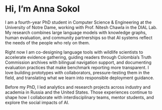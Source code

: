 # Hi, I’m Anna Sokol

I am a fourth-year PhD student in Computer Science & Engineering at the University of Notre Dame, working with Prof. Nitesh Chawla in the DIAL Lab. My research combines large language models with knowledge graphs, human evaluation, and community partnerships so that AI systems reflect the needs of the people who rely on them.

Right now I am co-designing language tools with wildlife scientists to accelerate evidence gathering, guiding readers through Colombia’s Truth Commission archives with bilingual navigation support, and documenting evaluation practices that make benchmark reporting more transparent. I love building prototypes with collaborators, pressure-testing them in the field, and translating what we learn into responsible deployment guidance.

Before my PhD, I led analytics and research projects across industry and academia in Russia and the United States. Those experiences continue to shape how I collaborate with interdisciplinary teams, mentor students, and explore the social impacts of AI.
